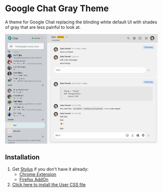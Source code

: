 # Google Chat Gray Theme

A theme for Google Chat replacing the blinding white default UI with shades of gray that are less painful to look at.

![Screenshot of Google Chat with gray theme](screenshot.png)

## Installation

1. Get [Stylus](https://github.com/openstyles/stylus/) if you don't have it already:
    - [Chrome Extension](https://chrome.google.com/webstore/detail/stylus/clngdbkpkpeebahjckkjfobafhncgmne)
    - [Firefox AddOn](https://addons.mozilla.org/en-US/firefox/addon/styl-us/)
2. [Click here to install the User CSS file](https://github.com/zekefarwell/gchat-gray-theme/gchat-gray-theme.user.css)
